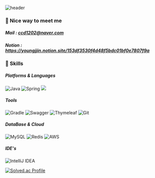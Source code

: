 ![header](https://capsule-render.vercel.app/api?type=Rect&color=gradient&height=100&section=header&text=Youngjin&fontSize=60)

### 🤞 Nice way to meet me
##### Mail : ccd1202@naver.com
##### Notion : https://youngjjin.notion.site/153df3530f4d48f5bdc01bf0e7807f9a


### 💪 Skills
##### Platforms & Languages
![Java](https://img.shields.io/badge/java-%23ED8B00.svg?style=for-the-badge&logo=java&logoColor=white)
![Spring](https://img.shields.io/badge/spring-%236DB33F.svg?style=for-the-badge&logo=spring&logoColor=white)
<img src="https://img.shields.io/badge/springboot-6DB33F?style=for-the-badge&logo=springboot&logoColor=white">

##### Tools
![Gradle](https://img.shields.io/badge/Gradle-02303A.svg?style=for-the-badge&logo=Gradle&logoColor=white)
![Swagger](https://img.shields.io/badge/-Swagger-%23Clojure?style=for-the-badge&logo=swagger&logoColor=white)
![Thymeleaf](https://img.shields.io/badge/Thymeleaf-%23005C0F.svg?style=for-the-badge&logo=Thymeleaf&logoColor=white)
![Git](https://img.shields.io/badge/git-%23F05033.svg?style=for-the-badge&logo=git&logoColor=white)

##### DataBase & Cloud
![MySQL](https://img.shields.io/badge/mysql-%2300f.svg?style=for-the-badge&logo=mysql&logoColor=white)
![Redis](https://img.shields.io/badge/redis-%23DD0031.svg?style=for-the-badge&logo=redis&logoColor=white)
![AWS](https://img.shields.io/badge/AWS-%23FF9900.svg?style=for-the-badge&logo=amazon-aws&logoColor=white)

##### IDE's
![IntelliJ IDEA](https://img.shields.io/badge/IntelliJIDEA-000000.svg?style=for-the-badge&logo=intellij-idea&logoColor=white)

[![Solved.ac Profile](http://mazassumnida.wtf/api/v2/generate_badge?boj=ccd1202)](https://solved.ac/ccd1202/)

<!--
![jyoungjin's GitHub stats](https://github-readme-stats.vercel.app/api?username=jyoungjin&show_icons=true&theme=transparent&count_private=true)
-->

<!--
**jyoungjin/jyoungjin** is a ✨ _special_ ✨ repository because its `README.md` (this file) appears on your GitHub profile.

Here are some ideas to get you started:

- 🔭 I’m currently working on ...
- 🌱 I’m currently learning ...
- 👯 I’m looking to collaborate on ...
- 🤔 I’m looking for help with ...
- 💬 Ask me about ...
- 📫 How to reach me: ...
- 😄 Pronouns: ...
- ⚡ Fun fact: ...
-->
